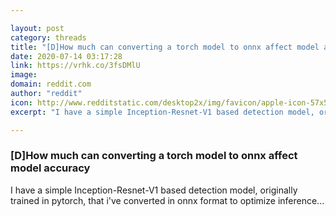 ```yaml
---

layout: post
category: threads
title: "[D]How much can converting a torch model to onnx affect model accuracy"
date: 2020-07-14 03:17:28
link: https://vrhk.co/3fsDMlU
image: 
domain: reddit.com
author: "reddit"
icon: http://www.redditstatic.com/desktop2x/img/favicon/apple-icon-57x57.png
excerpt: "I have a simple Inception-Resnet-V1 based detection model, originally trained in pytorch, that i've converted in onnx format to optimize inference..."

---
```


### [D]How much can converting a torch model to onnx affect model accuracy

I have a simple Inception-Resnet-V1 based detection model, originally trained in pytorch, that i've converted in onnx format to optimize inference...